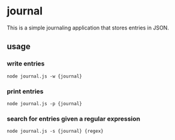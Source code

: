# journal

This is a simple journaling application that stores entries in JSON.

## usage

### write entries

    node journal.js -w {journal}

### print entries

    node journal.js -p {journal}

### search for entries given a regular expression

    node journal.js -s {journal} {regex}